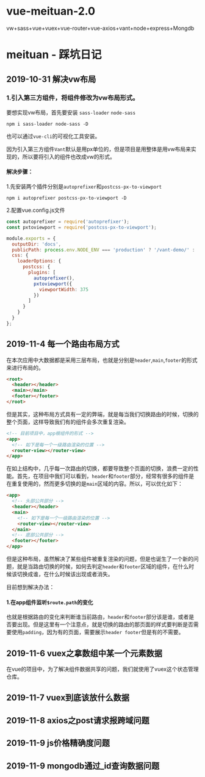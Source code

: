 # vue-meituan-2.0
vw+sass+vue+vuex+vue-router+vue-axios+vant+node+express+Mongdb
# meituan - 踩坑日记

## 2019-10-31 解决vw布局

### 1.引入第三方组件，将组件修改为vw布局形式。

要想实现vw布局，首先要安装 `sass-loader` `node-sass`
```hash
npm i sass-loader node-sass -D
```
也可以通过`vue-cli`的可视化工具安装。

因为引入第三方组件`Vant`默认是用px单位的，但是项目是用整体是用vw布局来实现的，所以要将引入的组件也改成vw的形式。

#### 解决步骤：
1.先安装两个插件分别是`autoprefixer`和`postcss-px-to-viewport`
```hash
npm i autoprefixer postcss-px-to-viewport -D
```

2.配置vue.config.js文件

```js
const autoprefixer = require('autoprefixer');
const pxtoviewport = require('postcss-px-to-viewport');

module.exports = {
  outputDir: 'docs',
  publicPath: process.env.NODE_ENV === 'production' ? '/vant-demo/' : '/',
  css: {
    loaderOptions: {
      postcss: {
        plugins: [
          autoprefixer(),
          pxtoviewport({
            viewportWidth: 375
          })
        ]
      }
    }
  }
};

```




## 2019-11-4 每一个路由布局方式
在本次应用中大数据都是采用三层布局，也就是分别是`header`,`main`,`footer`的形式 来进行布局的。

```html
<root>
  <header></header>
  <main></main>
  <footer></footer>
</root>
```
但是其实，这种布局方式具有一定的弊端，就是每当我们切换路由的时候，切换的整个页面，这样导致我们有的组件会多次重复渲染。
```html
<!-- 目前项目中，app根组件的形式 -->
<app>
  <!-- 如下是每一个一级路由渲染的位置 -->
  <router-view></router-view>
</app>
```
在如上结构中，几乎每一次路由的切换，都要导致整个页面的切换，浪费一定的性能。首先，在项目中我们可以看到，`header`和`footer`部分，经常有很多的组件是在重复使用的，然而更多切换的是`main`区域的内容。所以，可以优化如下：
```html
<app>
  <!-- 头部公共部分 -->
  <header></header>
  <main>
    <!-- 如下是每一个一级路由渲染的位置 -->
    <router-view></router-view>
  </main>
  <!-- 底部公共部分 -->
  <footer></footer>
</app>
```
但是这种布局，虽然解决了某些组件被重复渲染的问题，但是也诞生了一个新的问题，就是当路由切换的时候，如何去判定`header`和`footer`区域的组件，在什么时候该切换成谁，在什么时候该出现或者消失。

目前想到解决办法：

#### 1.在app组件监听`$route.path`的变化
也就是根据路由的变化来判断谁当前路由，`header`和`footer`部分该是谁，或者是否要出现。但是这里有一个注意点，就是切换的路由的那页面的样式要判断是否需要使用`padding`，因为有的页面，需要展示`header footer`但是有的不需要。



## 2019-11-6 vuex之拿数组中某一个元素数据
在vue的项目中，为了解决组件数据共享的问题，我们就使用了vuex这个状态管理仓库。

## 2019-11-7 vuex到底该放什么数据

## 2019-11-8 axios之post请求报跨域问题

## 2019-11-9 js价格精确度问题

## 2019-11-9 mongodb通过_id查询数据问题
